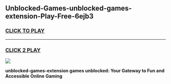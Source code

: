
## Unblocked-Games-unblocked-games-extension-Play-Free-6ejb3
<h3>
<a href="https://premium76.site?title=unblocked-games-extension&ref=17A">CLICK TO PLAY</a></h3>
<hr>

<h3>
<a href="https://premium76.site?title=unblocked-games-extension&ref=17A">CLICK 2 PLAY</a>
  
</h3>

<a href="https://premium76.site?title=unblocked-games-extension&ref=17A"><img src="https://clearcache.store/games.png"></a>


**unblocked-games-extension games unblocked: Your Gateway to Fun and Accessible Online Gaming**
